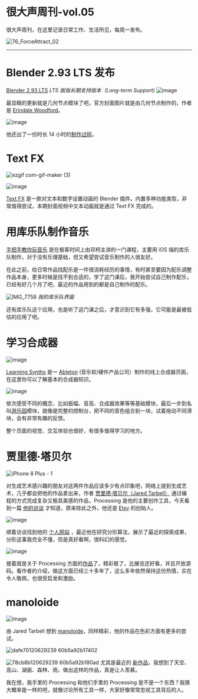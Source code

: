 # 很大声周刊-vol.05
很大声周刊，在这里记录日常工作、生活所见，每周一发布。

![76_ForceAttract_02](https://user-images.githubusercontent.com/20842136/120782987-264ad180-c55d-11eb-8c80-8a4ff2b88756.png)
***

# Blender 2.93 LTS 发布
[Blender 2.93 LTS](https://www.blender.org/download/releases/2-93/) 
*LTS 版指长期支持版本（Long-term Support)*
![image](https://user-images.githubusercontent.com/20842136/120645199-baa82c00-c4aa-11eb-8826-0791b5560d77.png)

最显眼的更新就是几何节点模块了吧，官方封面图片就是由几何节点制作的，作者是 [Erindale Woodford](https://www.youtube.com/erindale)。

![image](https://user-images.githubusercontent.com/20842136/120646493-30f95e00-c4ac-11eb-92cb-b3a66150f06e.png)

他还出了一份时长 14 小时的[制作过程](https://www.youtube.com/watch?v=SsaNfzO2Hfw&t=13442s)。

# Text FX

![ezgif com-gif-maker (3)](https://user-images.githubusercontent.com/20842136/120817691-81dc8580-c584-11eb-81bc-af22b6b361f9.gif)

![image](https://user-images.githubusercontent.com/20842136/120818173-f1eb0b80-c584-11eb-8663-38948f29b6b8.png)

[Text FX](https://blender-addons.org/text-fx-addon/) 是一款对文本和数字设置动画的 Blender 插件。内置多种功能类型，非常值得尝试，本期封面视频中文本动画就是通过 Text FX 完成的。

# 用库乐队制作音乐
[手把手教你玩音乐](https://time.geekbang.org/column/article/334402) 是在极客时间上由邓柯主讲的一门课程，主要用 iOS 端的库乐队制作，对于没有乐理基础，但又希望尝试音乐制作的人很友好。

在此之前，给日常作品找配乐是一件很消耗经历的事情，有时甚至要因为配乐调整作品本身，更多时候是找不到合适的，学了这门课后，我开始尝试自己制作配乐，已经有好几个月了吧，最近的作品用到的都是自己制作的配乐。

![IMG_7758](https://user-images.githubusercontent.com/20842136/120820256-f284a180-c586-11eb-800f-9bbbe91c1f8a.PNG)
*我的库乐队界面*

还有库乐队这个应用，也是听了这门课之后，才意识到它有多强，它可能是最被低估的应用了吧。

# 学习合成器

![image](https://user-images.githubusercontent.com/20842136/120823893-79874900-c58a-11eb-9d39-776348814965.png)

[Learning Synths](https://learningsynths.ableton.com/zh-Hans/) 是一 [Ableton](https://www.ableton.com/zh-cn/about/) (音乐软/硬件产品公司）制作的线上合成器页面，在这里你可以了解基本的合成器知识。

![image](https://user-images.githubusercontent.com/20842136/120826750-590cbe00-c58d-11eb-94b6-f32dc47d56f0.png)

依次感受不同的概念，比如振幅、音高、合成器效果等等基础模块，最后一步到名叫[游乐园](https://learningsynths.ableton.com/zh-Hans/playground)模块，就像是完整的控制台，把不同的音色组合到一块，试着拖动不同滑块，会有非常有趣的反馈。

整个页面的视觉、交互体验也很好，有很多值得学习的地方。

# 贾里德·塔贝尔
![iPhone 8 Plus - 1](https://user-images.githubusercontent.com/20842136/120895537-f8928500-c64f-11eb-973c-17599eeb075c.png)

对生成艺术感兴趣的朋友对这两件作品应该多少有点印象吧，网络上提到生成艺术，几乎都会把他的作品拿出来，作者 [贾里德·塔贝尔（Jared Tarbell）](https://www.infinite.center/) 通过编程的方式完成复杂又极具美感的作品，Processing 是他的主要创作工具，今天看到一篇 [他的访谈](https://www.artnome.com/news/2020/8/24/interview-with-generative-artist-jared-tarbell) 才知道，原来除此之外，他还是 [Etsy](https://www.etsy.com/) 的创始人。

![image](https://user-images.githubusercontent.com/20842136/120895331-01368b80-c64f-11eb-8386-f2bc34999618.png)

顺着访谈找到他的 [个人网站](https://www.infinite.center/everydays-fractal/) ，最近他在研究分形算法，展示了最近的探索成果，分形这事我完全不懂，但是真好看啊，很科幻的感觉。

![image](https://user-images.githubusercontent.com/20842136/120895569-1fe95200-c650-11eb-9caf-f5130dfb1a95.png)

接着就是关于 Processing 方面的[作品](https://www.infinite.center/grid/)了，精彩极了，比展览还好看，并且开放源码。看作者的介绍，做这方面已经三十多年了，这么多年依然保持这份热情，实在令人敬佩，也很受启发和激励。

# manoloide
![image](https://user-images.githubusercontent.com/20842136/120897204-845bdf80-c657-11eb-8e7d-4f5c19080b09.png)

由 Jared Tarbell 想到 [manoloide](http://manoloide.com/)，同样精彩，他的作品在色彩方面有更多的尝试。

![dafe70120629239 60b5a92b17402](https://user-images.githubusercontent.com/20842136/120897239-a6556200-c657-11eb-8947-897db0a5c081.jpg)

![78cb8b120629239 60b5a92b180ad](https://user-images.githubusercontent.com/20842136/120897243-abb2ac80-c657-11eb-906f-5bd53cfd5b54.jpg)
尤其是最近的 [新作品](https://www.behance.net/gallery/120629239/nala)，我想到了天空、高山、湖面、森林、雨，做出这样的作品，真是让人羡慕。

我在想，我手里的 Processing 和他们手里的 Processing 是不是一个东西？我猜大概率是一样的吧，就像讨论所有工具一样，大家好像常常忽视工具背后的人。